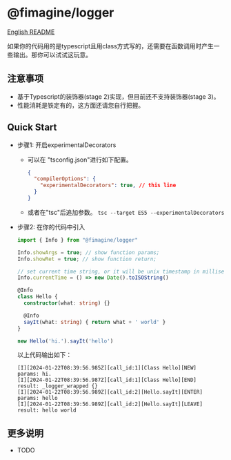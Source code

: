 # @fimagine/logger

[English README](./README.EN.MD)

如果你的代码用的是typescript且用class方式写的，还需要在函数调用时产生一些输出。那你可以试试这玩意。

## 注意事项

- 基于Typescript的装饰器(stage 2)实现，但目前还不支持装饰器(stage 3)。
- 性能消耗是铁定有的，这方面还请您自行把握。

## Quick Start

- 步骤1: 开启experimentalDecorators

  - 可以在 "tsconfig.json"进行如下配置。

    ```json
    {
      "compilerOptions": {
        "experimentalDecorators": true, // this line
      }
    }
    ```
  - 或者在"tsc"后追加参数。
    ``tsc --target ES5 --experimentalDecorators``
- 步骤2: 在你的代码中引入

  ```typescript
  import { Info } from "@fimagine/logger"

  Info.showArgs = true; // show function params;
  Info.showRet = true; // show function return;

  // set current time string, or it will be unix timestamp in milliseconds.
  Info.currentTime = () => new Date().toISOString() 

  @Info
  class Hello {
    constructor(what: string) {}

    @Info
    sayIt(what: string) { return what + ' world' }
  }

  new Hello('hi.').sayIt('hello')
  ```

  以上代码输出如下：

  ```text
  [I][2024-01-22T08:39:56.985Z][call_id:1][Class Hello][NEW] 
  params: hi.
  [I][2024-01-22T08:39:56.987Z][call_id:1][Class Hello][END]
  result: _logger_wrapped {}
  [I][2024-01-22T08:39:56.989Z][call_id:2][Hello.sayIt][ENTER]
  params: hello
  [I][2024-01-22T08:39:56.989Z][call_id:2][Hello.sayIt][LEAVE]
  result: hello world
  ```

## 更多说明

- TODO
